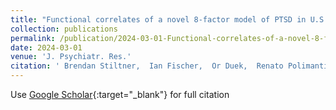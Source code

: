 ```yaml
---
title: "Functional correlates of a novel 8-factor model of PTSD in U.S. military veterans: Results from the National Health and Resilience in Veterans Study"
collection: publications
permalink: /publication/2024-03-01-Functional-correlates-of-a-novel-8-factor-model-of-PTSD-in-US-military-veterans-Results-from-the-National-Health-and-Resilience-in-Veterans-Study
date: 2024-03-01
venue: 'J. Psychiatr. Res.'
citation: ' Brendan Stiltner,  Ian Fischer,  Or Duek,  Renato Polimanti,  Ilan Harpaz-Rotem,  Robert Pietrzak, &quot;Functional correlates of a novel 8-factor model of PTSD in U.S. military veterans: Results from the National Health and Resilience in Veterans Study.&quot; J. Psychiatr. Res., 2024.'
---
```

Use [Google Scholar](https://scholar.google.com/scholar?q=Functional+correlates+of+a+novel+8+factor+model+of+PTSD+in+U.S.+military+veterans:+Results+from+the+National+Health+and+Resilience+in+Veterans+Study){:target="_blank"} for full citation